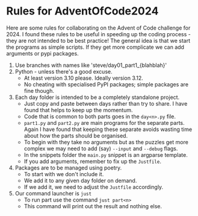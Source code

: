 # Rules for AdventOfCode2024

Here are some rules for collaborating on the Advent of Code challenge for 2024. 
I found these rules to be useful in speeding up the coding process - they 
are not intended to be best practice! The general idea is that we start the
programs as simple scripts. If they get more complicate we can add arguments
or pypi packages.

1. Use branches with names like 'steve/day01_part1_{blahblah}'
2. Python - unless there's a good excuse.
   - At least version 3.10 please. Ideally version 3.12.
   - No cheating with specialised PyPI packages; simple packages are fine though.
3. Each day folder is intended to be a completely standalone project.
   - Just copy and paste between days rather than try to share. I have found 
     that helps to keep up the momentum.
   - Code that is common to both parts goes in the `day<n>.py` file.
   - `part1.py` and `part2.py` are main programs for the separate parts. Again I have
     found that keeping these separate avoids wasting time about how the parts should
     be organised.
   - To begin with they take no arguments but as the puzzles get more 
       complex we may need to add (say) `--input` and `--debug` flags.
   - In the snippets folder the `main.py` snippet is an argparse template.
   - If you add arguments, remember to fix up the `Justfile`.
4. Packages are to be managed using poetry.
   - To start with we don't include it. 
   - We add it to any given day<n> folder on demand.
   - If we add it, we need to adjust the `Justfile` accordingly.
5. Our command launcher is `just`
   - To run part<n> use the command `just part<n>`
   - This command will print out the result and nothing else.
